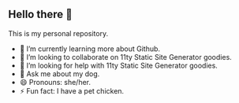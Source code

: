 ## Hello there 👋 
This is my personal repository.
<!--
**soozinator/soozinator** is a ✨ _special_ ✨ repository because its `README.md` (this file) appears on your GitHub profile.

Here are some ideas to get you started:
-->
- 🌱 I’m currently learning more about Github.
- 👯 I’m looking to collaborate on 11ty Static Site Generator goodies.
- 🤔 I’m looking for help with 11ty Static Site Generator goodies.
- 💬 Ask me about my dog.
- 😄 Pronouns: she/her.
- ⚡ Fun fact: I have a pet chicken.
